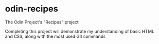 # odin-recipes
The Odin Project's "Recipes" project

Completing this project will demonstrate my understanding of basic HTML and CSS, along with the most used Git commands